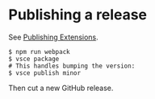 # Publishing a release

See [Publishing Extensions](https://code.visualstudio.com/api/working-with-extensions/publishing-extension).

```console
$ npm run webpack
$ vsce package
# This handles bumping the version:
$ vsce publish minor
```

Then cut a new GitHub release.
